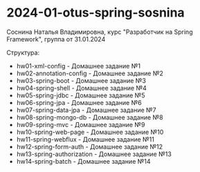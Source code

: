 # 2024-01-otus-spring-sosnina
Соснина Наталья Владимировна, 
курс "Разработчик на Spring Framework", 
группа от 31.01.2024

Структура:
- hw01-xml-config - Домашнее задание №1
- hw02-annotation-config - Домашнее задание №2
- hw03-spring-boot - Домашнее задание №3
- hw04-spring-shell - Домашнее задание №4
- hw05-spring-jdbc - Домашнее задание №5
- hw06-spring-jpa - Домашнее задание №6
- hw07-spring-data-jpa - Домашнее задание №7
- hw08-spring-mongo-db - Домашнее задание №8
- hw09-spring-mvc - Домашнее задание №9
- hw10-spring-web-page - Домашнее задание №10
- hw11-spring-webflux - Домашнее задание №11
- hw12-spring-form-auth - Домашнее задание №12
- hw13-spring-authorization - Домашнее задание №13
- hw14-spring-batch - Домашнее задание №14
